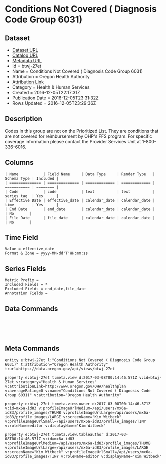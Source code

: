 # Conditions Not Covered ( Diagnosis Code Group 6031)

## Dataset

* [Dataset URL](https://data.oregon.gov/api/views/btwj-27et/rows.json?max_rows=100)
* [Catalog URL](https://catalog.data.gov/dataset/conditions-not-covered-diagnosis-code-group-6031)
* [Metadata URL](https://data.oregon.gov/api/views/btwj-27et)
* Id = btwj-27et
* Name = Conditions Not Covered ( Diagnosis Code Group 6031)
* Attribution = Oregon Health Authority
* [Attribution Link](http://www.oregon.gov/OHA/healthplan)
* Category = Health & Human Services
* Created = 2016-12-05T22:17:31Z
* Publication Date = 2016-12-05T23:31:32Z
* Rows Updated = 2016-12-05T23:29:36Z

## Description

Codes in this group are not on the Prioritized List.  They are conditions that are not covered for reimbursement by OHP's FFS program. For specific coverage information please contact the Provider Services Unit at  1-800-336-6016.

## Columns

```ls
| Name           | Field Name     | Data Type     | Render Type   | Schema Type | Included | 
| ============== | ============== | ============= | ============= | =========== | ======== | 
| Code           | code           | text          | text          | series tag  | Yes      | 
| Effective Date | effective_date | calendar_date | calendar_date | time        | Yes      | 
| End Date       | end_date       | calendar_date | calendar_date |             | No       | 
| File Date      | file_date      | calendar_date | calendar_date |             | No       | 
```

## Time Field

```ls
Value = effective_date
Format & Zone = yyyy-MM-dd'T'HH:mm:ss
```

## Series Fields

```ls
Metric Prefix = 
Included Fields = *
Excluded Fields = end_date,file_date
Annotation Fields = 
```

## Data Commands

```ls





```

## Meta Commands

```ls
entity e:btwj-27et l:"Conditions Not Covered ( Diagnosis Code Group 6031)" t:attribution="Oregon Health Authority" t:url=https://data.oregon.gov/api/views/btwj-27et

property e:btwj-27et t:meta.view d:2017-03-08T00:14:46.571Z v:id=btwj-27et v:category="Health & Human Services" v:attributionLink=http://www.oregon.gov/OHA/healthplan v:averageRating=0 v:name="Conditions Not Covered ( Diagnosis Code Group 6031)" v:attribution="Oregon Health Authority"

property e:btwj-27et t:meta.view.owner d:2017-03-08T00:14:46.571Z v:id=mx6a-id83 v:profileImageUrlMedium=/api/users/mx6a-id83/profile_images/THUMB v:profileImageUrlLarge=/api/users/mx6a-id83/profile_images/LARGE v:screenName="Kim Witbeck" v:profileImageUrlSmall=/api/users/mx6a-id83/profile_images/TINY v:roleName=editor v:displayName="Kim Witbeck"

property e:btwj-27et t:meta.view.tableauthor d:2017-03-08T00:14:46.571Z v:id=mx6a-id83 v:profileImageUrlMedium=/api/users/mx6a-id83/profile_images/THUMB v:profileImageUrlLarge=/api/users/mx6a-id83/profile_images/LARGE v:screenName="Kim Witbeck" v:profileImageUrlSmall=/api/users/mx6a-id83/profile_images/TINY v:roleName=editor v:displayName="Kim Witbeck"
```